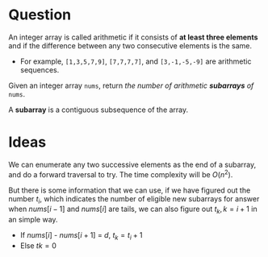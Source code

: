 # Question

An integer array is called arithmetic if it consists of **at least three elements** and if the difference between any two consecutive elements is the same.

- For example, `[1,3,5,7,9]`, `[7,7,7,7]`, and `[3,-1,-5,-9]` are arithmetic sequences.

Given an integer array `nums`, return *the number of arithmetic **subarrays** of* `nums`.

A **subarray** is a contiguous subsequence of the array.

# Ideas

We can enumerate any two successive elements as the end of a subarray, and do a forward traversal to try. The time complexity will be $O(n^2)$.

But there is some information that we can use, if we have figured out the number $t_i$, which indicates the number of eligible new subarrays for answer when $nums[i-1]$ and $nums[i]$ are tails, we can also figure out $t_k,k=i+1$ in an simple way.

- If $nums[i]$ - $nums[i+1]$ = $d$, $t_k=t_i+1$
- Else $tk = 0$

